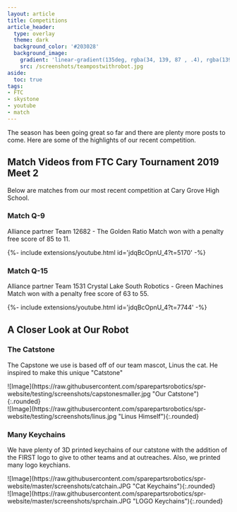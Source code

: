 ```yaml
---
layout: article
title: Competitions
article_header:
  type: overlay
  theme: dark
  background_color: '#203028'
  background_image:
    gradient: 'linear-gradient(135deg, rgba(34, 139, 87 , .4), rgba(139, 34, 139, .4))'
    src: /screenshots/teampostwithrobot.jpg
aside:
  toc: true
tags:
- FTC
- skystone
- youtube
- match
---
```


The season has been going great so far and there are plenty more posts to come. Here are some of the highlights of our recent competition.

<!--more-->

## Match Videos from FTC Cary Tournament 2019 Meet 2
Below are matches from our most recent competition at Cary Grove High School.

### Match Q-9
Alliance partner Team 12682 - The Golden Ratio
Match won with a penalty free score of 85 to 11.
<div>{%- include extensions/youtube.html id='jdqBcOpnU_4?t=5170' -%}</div>

### Match Q-15
Alliance partner Team 1531 Crystal Lake South Robotics - Green Machines
Match won with a penalty free score of 63 to 55.
<div>{%- include extensions/youtube.html id='jdqBcOpnU_4?t=7744' -%}</div>

## A Closer Look at Our Robot

### The Catstone
The Capstone we use is based off of our team mascot, Linus the cat. He inspired to make this unique "Catstone" 
<div class="grid-container">
<div class="grid grid--p-3">
<div class="cell cell--12 cell--md-5 cell--lg-4" markdown="1">
![Image](https://raw.githubusercontent.com/sparepartsrobotics/spr-website/testing/screenshots/capstonesmaller.jpg "Our Catstone"){:.rounded}
</div>
<div class="cell cell--12 cell--md-5 cell--lg-4" markdown="1">
![Image](https://raw.githubusercontent.com/sparepartsrobotics/spr-website/testing/screenshots/linus.jpg "Linus Himself"){:.rounded}
</div>
</div>
</div>

### Many Keychains
We have plenty of 3D printed keychains of our catstone with the addition of the FIRST logo to give to other teams and at outreaches. Also, we printed many logo keychians.

<div class="grid-container">
<div class="grid grid--p-3">
<div class="cell cell--12 cell--md-5 cell--lg-4" markdown="1">
![Image](https://raw.githubusercontent.com/sparepartsrobotics/spr-website/master/screenshots/catchain.JPG "Cat Keychains"){:.rounded}
</div>
![Image](https://raw.githubusercontent.com/sparepartsrobotics/spr-website/master/screenshots/sprchain.JPG "LOGO Keychains"){:.rounded}
</div>
</div>
</div>
